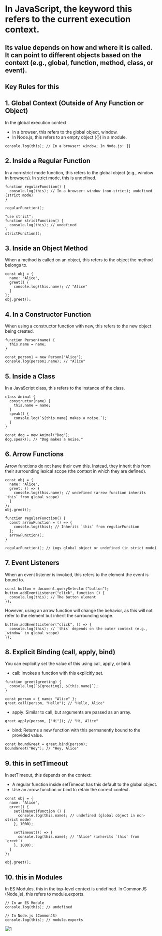 # In JavaScript, the keyword this refers to the current execution context. 
## Its value depends on how and where it is called. It can point to different objects based on the context (e.g., global, function, method, class, or event).

## Key Rules for this
## 1. Global Context (Outside of Any Function or Object)
In the global execution context:

 - In a browser, this refers to the global object, window.
 - In Node.js, this refers to an empty object ({}) in a module.
```
console.log(this); // In a browser: window; In Node.js: {}
```

## 2. Inside a Regular Function
In a non-strict mode function, this refers to the global object (e.g., window in browsers). In strict mode, this is undefined.
```
function regularFunction() {
  console.log(this); // In a browser: window (non-strict); undefined (strict mode)
}

regularFunction();

"use strict";
function strictFunction() {
  console.log(this); // undefined
}
strictFunction();
```

## 3. Inside an Object Method
When a method is called on an object, this refers to the object the method belongs to.
```
const obj = {
  name: "Alice",
  greet() {
    console.log(this.name); // "Alice"
  }
};
obj.greet();
```

## 4. In a Constructor Function
When using a constructor function with new, this refers to the new object being created.
```
function Person(name) {
  this.name = name;
}

const person1 = new Person("Alice");
console.log(person1.name); // "Alice"
```

## 5. Inside a Class
In a JavaScript class, this refers to the instance of the class.
```
class Animal {
  constructor(name) {
    this.name = name;
  }
  speak() {
    console.log(`${this.name} makes a noise.`);
  }
}

const dog = new Animal("Dog");
dog.speak(); // "Dog makes a noise."
```

## 6. Arrow Functions
Arrow functions do not have their own this. Instead, they inherit this from their surrounding lexical scope (the context in which they are defined).
```
const obj = {
  name: "Alice",
  greet: () => {
    console.log(this.name); // undefined (arrow function inherits `this` from global scope)
  }
};
obj.greet();

function regularFunction() {
  const arrowFunction = () => {
    console.log(this); // Inherits `this` from regularFunction
  };
  arrowFunction();
}

regularFunction(); // Logs global object or undefined (in strict mode)
```

## 7. Event Listeners
When an event listener is invoked, this refers to the element the event is bound to.
```
const button = document.querySelector("button");
button.addEventListener("click", function () {
  console.log(this); // The button element
});
```

However, using an arrow function will change the behavior, as this will not refer to the element but inherit the surrounding scope.
```
button.addEventListener("click", () => {
  console.log(this); // `this` depends on the outer context (e.g., `window` in global scope)
});
```

## 8. Explicit Binding (call, apply, bind)
You can explicitly set the value of this using call, apply, or bind.

 - call: Invokes a function with this explicitly set.
```
function greet(greeting) {
  console.log(`${greeting}, ${this.name}`);
}

const person = { name: "Alice" };
greet.call(person, "Hello"); // "Hello, Alice"
```

 - apply: Similar to call, but arguments are passed as an array.
```
greet.apply(person, ["Hi"]); // "Hi, Alice"
```

 - bind: Returns a new function with this permanently bound to the provided value.
```
const boundGreet = greet.bind(person);
boundGreet("Hey"); // "Hey, Alice"
```

## 9. this in setTimeout
In setTimeout, this depends on the context:

 - A regular function inside setTimeout has this default to the global object.
 - Use an arrow function or bind to retain the correct context.
```
const obj = {
  name: "Alice",
  greet() {
    setTimeout(function () {
      console.log(this.name); // undefined (global object in non-strict mode)
    }, 1000);

    setTimeout(() => {
      console.log(this.name); // "Alice" (inherits `this` from `greet`)
    }, 1000);
  }
};

obj.greet();
```

## 10. this in Modules
In ES Modules, this in the top-level context is undefined. In CommonJS (Node.js), this refers to module.exports.
```
// In an ES Module
console.log(this); // undefined

// In Node.js (CommonJS)
console.log(this); // module.exports
```

![1](https://github.com/user-attachments/assets/6cedc7f6-c5dc-4e9f-a07d-608e3900d5a5)

